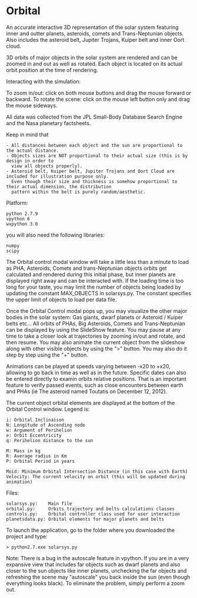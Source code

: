 # Orbital
An accurate interactive 3D representation of the solar system featuring inner and outter planets, asteroids, 
comets and Trans-Neptunian objects. Also includes the asteroid belt, Jupiter Trojans, Kuiper belt and inner 
Oort cloud.

3D orbits of major objects in the solar system are rendered and can be zoomed in and out as well as rotated. Each 
object is located on its actual orbit position at the time of rendering.

Interacting with the simulation:

To zoom in/out: click on both mouse buttons and drag the mouse forward or backward.
To rotate the scene: click on the mouse left button only and drag the mouse sideways.

All data was collected from the JPL Small-Body Database Search Engine and the Nasa planetary factsheets.

Keep in mind that

	- All distances between each object and the sun are proportional to the actual distance.
	- Objects sizes are NOT proportional to their actual size (this is by design in order to 
	  view all objects properly).
	- Asteroid belt, Kuiper belt, Jupiter Trojans and Oort Cloud are included for illustration purpose only. 
	  Even though their size and thickness is somehow proportional to their actual dimension, the distribution 
	  pattern within the belt is purely random/aesthetic.
	
Platform:

	python 2.7.9
	vpython 6
	wxpython 3.0

you will also need the following libraries:

	numpy
	scipy

The Orbital control modal window will take a little less than a minute to load as PHA, Asteroids, Comets and 
trans-Neptunian objects orbits get calculated and rendered during this initial phase, but inner planets are 
displayed right away and can be interacted with. If the loading time is too long for your taste, you may limit
the number of objects being loaded by updating the constant MAX_OBJECTS in solarsys.py. The constant specifies
the upper limit of objects to load per data file.

Once the Orbital Control modal pops up, you may visualize the other major bodies in the solar system: Gas giants, 
dwarf planets or Asteroid / Kuiper belts etc... All orbits of PHAs, Big Asteroids, Comets and Trans-Neptunian can 
be displayed by using the SlideShow feature. You may pause at any time to take a closer look at trajectories by 
zooming in/out and rotate, and then resume. You may also animate the current object from the slideshow along
with other visible objects by using the ">" button. You may also do it step by step using the "+" button. 

Animations can be played at speeds varying between -x20 to +x20, allowing to go back in time as well as in the future.
Specific dates can also be entered directly to examin orbits relative positions. That is an important feature to verify
passed events, such as close encounters between earth and PHAs (ie The asteroid named Toutatis on December 12, 2012).

The current object orbital elements are displayed at the bottom of the Orbital Control window. 
Legend is:

	i: Orbital Inclinaison
	N: Longitude of Ascending node
	w: Argument of Perihelion
	e: Orbit Eccentricity
	q: Perihelion distance to the sun

	M: Mass in kg
	R: Average radius in Km
	P: Orbital Period in years

	Moid: Minimum Orbital Intersection Distance (in this case with Earth)
	Velocity: The current velocity on orbit (this will be updated during animation)

Files:

	solarsys.py: 	Main file
	orbital.py:  	Orbits trajectory and belts calculations classes
	controls.py:	Orbital controller class used for user interaction
	planetsdata.py:	Orbital elements for major planets and belts
	
To launch the application, go to the folder where you downloaded the project and type:

	> python2.7.exe solarsys.py
	

Note: There is a bug in the autoscale feature in vpython. If you are in a very expansive view that includes far objects such as dwarf planets and also closer to the sun objects like inner planets, unchecking the far objects and refreshing the scene may "autoscale" you back inside the sun (even though everything looks black). To eliminate the problem, simply perform a zoom out.


